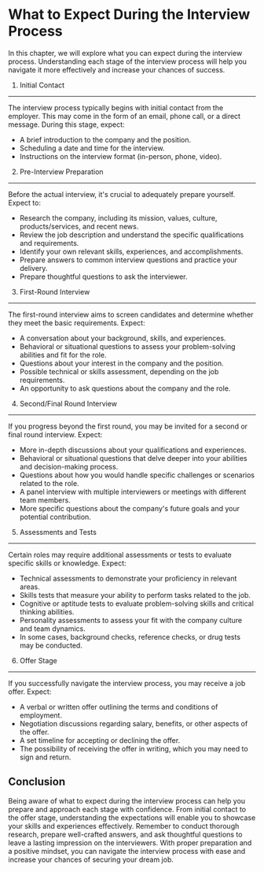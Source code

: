 What to Expect During the Interview Process
====================================================

In this chapter, we will explore what you can expect during the interview process. Understanding each stage of the interview process will help you navigate it more effectively and increase your chances of success.

1. Initial Contact
------------------

The interview process typically begins with initial contact from the employer. This may come in the form of an email, phone call, or a direct message. During this stage, expect:

* A brief introduction to the company and the position.
* Scheduling a date and time for the interview.
* Instructions on the interview format (in-person, phone, video).

2. Pre-Interview Preparation
----------------------------

Before the actual interview, it's crucial to adequately prepare yourself. Expect to:

* Research the company, including its mission, values, culture, products/services, and recent news.
* Review the job description and understand the specific qualifications and requirements.
* Identify your own relevant skills, experiences, and accomplishments.
* Prepare answers to common interview questions and practice your delivery.
* Prepare thoughtful questions to ask the interviewer.

3. First-Round Interview
------------------------

The first-round interview aims to screen candidates and determine whether they meet the basic requirements. Expect:

* A conversation about your background, skills, and experiences.
* Behavioral or situational questions to assess your problem-solving abilities and fit for the role.
* Questions about your interest in the company and the position.
* Possible technical or skills assessment, depending on the job requirements.
* An opportunity to ask questions about the company and the role.

4. Second/Final Round Interview
-------------------------------

If you progress beyond the first round, you may be invited for a second or final round interview. Expect:

* More in-depth discussions about your qualifications and experiences.
* Behavioral or situational questions that delve deeper into your abilities and decision-making process.
* Questions about how you would handle specific challenges or scenarios related to the role.
* A panel interview with multiple interviewers or meetings with different team members.
* More specific questions about the company's future goals and your potential contribution.

5. Assessments and Tests
------------------------

Certain roles may require additional assessments or tests to evaluate specific skills or knowledge. Expect:

* Technical assessments to demonstrate your proficiency in relevant areas.
* Skills tests that measure your ability to perform tasks related to the job.
* Cognitive or aptitude tests to evaluate problem-solving skills and critical thinking abilities.
* Personality assessments to assess your fit with the company culture and team dynamics.
* In some cases, background checks, reference checks, or drug tests may be conducted.

6. Offer Stage
--------------

If you successfully navigate the interview process, you may receive a job offer. Expect:

* A verbal or written offer outlining the terms and conditions of employment.
* Negotiation discussions regarding salary, benefits, or other aspects of the offer.
* A set timeline for accepting or declining the offer.
* The possibility of receiving the offer in writing, which you may need to sign and return.

Conclusion
----------

Being aware of what to expect during the interview process can help you prepare and approach each stage with confidence. From initial contact to the offer stage, understanding the expectations will enable you to showcase your skills and experiences effectively. Remember to conduct thorough research, prepare well-crafted answers, and ask thoughtful questions to leave a lasting impression on the interviewers. With proper preparation and a positive mindset, you can navigate the interview process with ease and increase your chances of securing your dream job.
